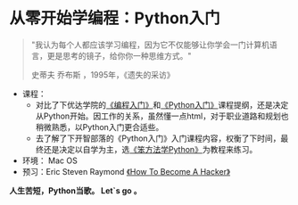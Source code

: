 # 从零开始学编程：Python入门



>"我认为每个人都应该学习编程，因为它不仅能够让你学会一门计算机语言，更是思考的镜子，给你你一种思维方式。"
>
>史蒂夫 乔布斯 ，1995年，《遗失的采访》





- 课程：
  - 对比了下优达学院的[《编程入门》](https://cn.udacity.com/course/intro-to-programming-nanodegree--nd000-cn-basic)和[《Python入门》]()课程提纲，还是决定从Python开始。因工作的关系，虽然懂一点html，对于职业道路和规划也稍微熟悉，以Python入门更合适些。
  - 去了解了下开智部落的《Python入门》入门课程内容，权衡了下时间，最终还是决定以自学为主，选[《笨方法学Python》](https://flyouting.gitbooks.io/learn-python-the-hard-way-cn/)为教程来练习。
- 环境： Mac OS 
- 预习：Eric Steven Raymond [《How To Become A Hacker》](http://translations.readthedocs.io/en/latest/hacker_howto.html)






**人生苦短，Python当歌。 Let`s go 。**



